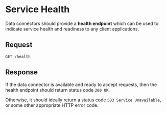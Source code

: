 # Service Health

Data connectors should provide a __health endpoint__ which can be used to indicate service health and readiness to any client applications.

## Request

```
GET /health
```

## Response

If the data connector is available and ready to accept requests, then the health endpoint should return status code `200 OK`.

Otherwise, it should ideally return a status code `503 Service Unavailable`, or some other appropriate HTTP error code.